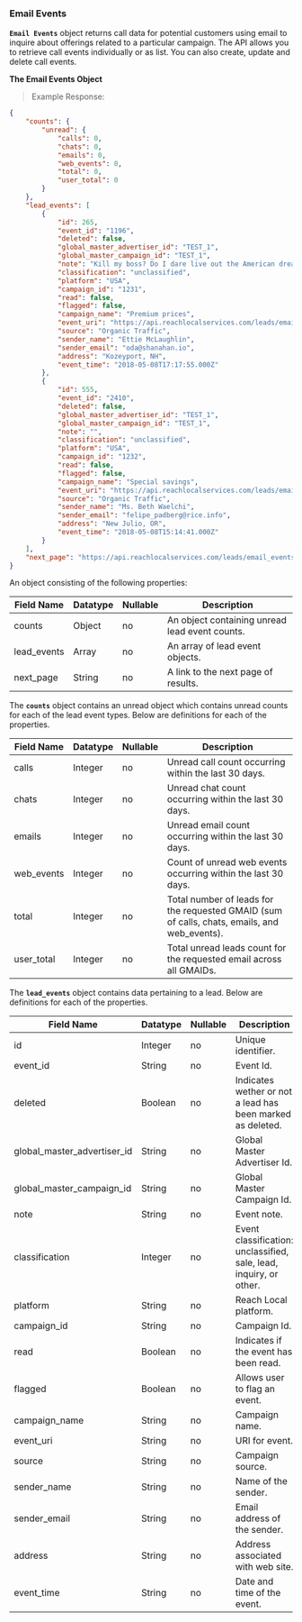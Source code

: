 ### Email Events
**`Email Events`** object returns call data for potential customers using email to inquire about offerings related to a particular campaign. The API allows you to retrieve call events individually or as list. You can also create, update and delete call events.

**The Email Events Object**

> Example Response:

```json
{
    "counts": {
        "unread": {
            "calls": 0,
            "chats": 0,
            "emails": 0,
            "web_events": 0,
            "total": 0,
            "user_total": 0
        }
    },
    "lead_events": [
        {
            "id": 265,
            "event_id": "1196",
            "deleted": false,
            "global_master_advertiser_id": "TEST_1",
            "global_master_campaign_id": "TEST_1",
            "note": "Kill my boss? Do I dare live out the American dream?",
            "classification": "unclassified",
            "platform": "USA",
            "campaign_id": "1231",
            "read": false,
            "flagged": false,
            "campaign_name": "Premium prices",
            "event_uri": "https://api.reachlocalservices.com/leads/email_events/265",
            "source": "Organic Traffic",
            "sender_name": "Ettie McLaughlin",
            "sender_email": "oda@shanahan.io",
            "address": "Kozeyport, NH",
            "event_time": "2018-05-08T17:17:55.000Z"
        },
        {
            "id": 555,
            "event_id": "2410",
            "deleted": false,
            "global_master_advertiser_id": "TEST_1",
            "global_master_campaign_id": "TEST_1",
            "note": "",
            "classification": "unclassified",
            "platform": "USA",
            "campaign_id": "1232",
            "read": false,
            "flagged": false,
            "campaign_name": "Special savings",
            "event_uri": "https://api.reachlocalservices.com/leads/email_events/555",
            "source": "Organic Traffic",
            "sender_name": "Ms. Beth Waelchi",
            "sender_email": "felipe_padberg@rice.info",
            "address": "New Julio, OR",
            "event_time": "2018-05-08T15:14:41.000Z"
        }
    ],
    "next_page": "https://api.reachlocalservices.com/leads/email_events?global_master_advertiser_id=TEST_1&per_page=50&last_event_seen=2018-05-06 04:30:33584&show_deleted=false"
}
```

An object consisting of the following properties:

Field Name | Datatype | Nullable | Description
---------- | -------- | -------- | -----------
counts | Object | no | An object containing unread lead event counts.
lead_events | Array | no | An array of lead event objects.
next_page | String | no | A link to the next page of results.

The **`counts`** object contains an unread object which contains unread counts for each of the lead event types. Below are definitions for each of the properties.

Field Name | Datatype | Nullable | Description
---------- | -------- | -------- | -----------
calls      | Integer  | no | Unread call count occurring within the last 30 days.
chats      | Integer  | no | Unread chat count occurring within the last 30 days.
emails     | Integer  | no | Unread email count occurring within the last 30 days.
web_events | Integer  | no | Count of unread web events occurring within the last 30 days.
total      | Integer  | no | Total number of leads for the requested GMAID (sum of calls, chats, emails, and web_events).
user_total | Integer  | no | Total unread leads count for the requested email across all GMAIDs.

The **`lead_events`** object contains data pertaining to a lead. Below are definitions for each of the properties.

Field Name | Datatype | Nullable | Description
---------- | -------- | -------- | -----------
id                          | Integer  | no | Unique identifier.
event_id                    | String   | no | Event Id.
deleted                     | Boolean  | no | Indicates wether or not a lead has been marked as deleted.
global_master_advertiser_id | String   | no | Global Master Advertiser Id.
global_master_campaign_id   | String   | no | Global Master Campaign Id.
note                        | String   | no | Event note.
classification              | Integer  | no | Event classification: unclassified, sale, lead, inquiry, or other.
platform                    | String   | no | Reach Local platform.
campaign_id                 | String   | no | Campaign Id.
read                        | Boolean  | no | Indicates if the event has been read.
flagged                     | Boolean  | no | Allows user to flag an event.
campaign_name               | String   | no | Campaign name.
event_uri                   | String   | no | URI for event.
source                      | String   | no | Campaign source.
sender_name                 | String   | no | Name of the sender.
sender_email                | String   | no | Email address of the sender.
address                     | String   | no | Address associated with web site.
event_time                  | String   | no | Date and time of the event.
